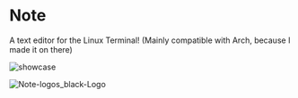 # Note
A text editor for the Linux Terminal! (Mainly compatible with Arch, because I made it on there)

![showcase](https://user-images.githubusercontent.com/78565561/177087732-aa49abb8-edc5-4afe-a810-1cc0ed65720a.gif)

![Note-logos_black-Logo](https://user-images.githubusercontent.com/78565561/150656857-c89e1528-9f4b-4df2-bd51-c43456c720c0.png)
